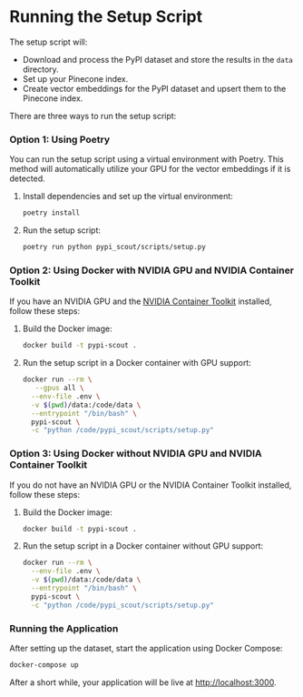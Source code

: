 # Running the Setup Script

The setup script will:

- Download and process the PyPI dataset and store the results in the `data` directory.
- Set up your Pinecone index.
- Create vector embeddings for the PyPI dataset and upsert them to the Pinecone index.

There are three ways to run the setup script:

### Option 1: Using Poetry

You can run the setup script using a virtual environment with Poetry. This method will automatically utilize your GPU for the vector embeddings if it is detected.

1. Install dependencies and set up the virtual environment:

   ```sh
   poetry install
   ```

2. Run the setup script:

   ```sh
   poetry run python pypi_scout/scripts/setup.py
   ```

### Option 2: Using Docker with NVIDIA GPU and NVIDIA Container Toolkit

If you have an NVIDIA GPU and the [NVIDIA Container Toolkit](https://docs.nvidia.com/datacenter/cloud-native/container-toolkit/latest/install-guide.html) installed, follow these steps:

1. Build the Docker image:

   ```sh
   docker build -t pypi-scout .
   ```

2. Run the setup script in a Docker container with GPU support:

   ```sh
   docker run --rm \
      --gpus all \
     --env-file .env \
     -v $(pwd)/data:/code/data \
     --entrypoint "/bin/bash" \
     pypi-scout \
     -c "python /code/pypi_scout/scripts/setup.py"
   ```

### Option 3: Using Docker without NVIDIA GPU and NVIDIA Container Toolkit

If you do not have an NVIDIA GPU or the NVIDIA Container Toolkit installed, follow these steps:

1. Build the Docker image:

   ```sh
   docker build -t pypi-scout .
   ```

2. Run the setup script in a Docker container without GPU support:

   ```sh
   docker run --rm \
     --env-file .env \
     -v $(pwd)/data:/code/data \
     --entrypoint "/bin/bash" \
     pypi-scout \
     -c "python /code/pypi_scout/scripts/setup.py"
   ```

### Running the Application

After setting up the dataset, start the application using Docker Compose:

```sh
docker-compose up
```

After a short while, your application will be live at [http://localhost:3000](http://localhost:3000).
